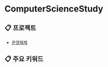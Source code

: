 # ComputerScienceStudy

## :clipboard: 프로젝트  
* <a href="https://github.com/jaero0725/SpringBootStudy/wiki/01)-helloHibernate">운영체제</a> 


## :clipboard: 주요 키워드


